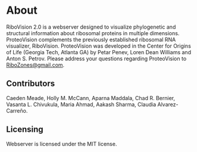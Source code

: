 # About

RiboVision 2.0 is a webserver designed to visualize phylogenetic and structural information about ribosomal proteins in multiple dimensions. ProteoVision complements the previously established ribosomal RNA visualizer, RiboVision. ProteoVision was developed in the Center for Origins of Life (Georgia Tech, Atlanta GA) by Petar Penev, Loren Dean Williams and Anton S. Petrov. Please address your questions regarding ProteoVision to RiboZones@gmail.com.

## Contributors
Caeden Meade, Holly M. McCann, Aparna Maddala, Chad R. Bernier, Vasanta L. Chivukula, Maria Ahmad, Aakash Sharma, Claudia Alvarez-Carreño.

## Licensing 
Webserver is licensed under the MIT license.
